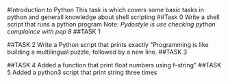 #Introduction to Python
This task is which covers some basic tasks in python and generall knowledge about shell scripting
##Task 0
Write a shell script that runs a python program
Note: *Pydostyle is use checking python complaince with pep 8*
##TASK 1


##TASK 2
Write a Python script that prints exactly "Programming is like building a multilingual puzzle, followed by a new line.
##TASK 3


##TASK 4
Added a function that print float numbers using f-string"
##TASK 5
Added a python3 script that print string three times
